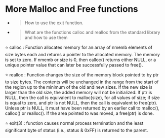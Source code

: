 # More Malloc and Free functions

- > How to use the exit function.
- > What are the functions calloc and realloc from the standard library and how to use them

:star: calloc
: Function allocates memory for an array of nmemb elements of size bytes each and returns a pointer to the allocated memory. The memory is set to zero. If nmemb or size is 0, then calloc() returns either NULL, or a unique pointer value that can later be successfully passed to free().

:star: realloc
: Function changes the size of the memory block pointed to by ptr to size bytes. The contents will be unchanged in the range from the start of the region up to the minimum of the old and new sizes. If the new size is larger than the old size, the added memory will not be initialized. If ptr is NULL, then the call is equivalent to malloc(size), for all values of size; if size is equal to zero, and ptr is not NULL, then the call is equivalent to free(ptr). Unless ptr is NULL, it must have been returned by an earlier call to malloc(), calloc() or realloc(). If the area pointed to was moved, a free(ptr) is done.

:star: exit(3)
: function causes normal process termination and the least significant byte of status (i.e., status & 0xFF) is returned to the parent.
